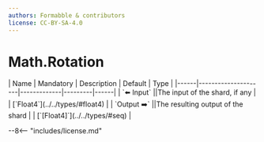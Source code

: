 ```yaml
---
authors: Formabble & contributors
license: CC-BY-SA-4.0
---
```



# Math.Rotation

<div class="sh-parameters" markdown="1">
| Name | Mandatory | Description | Default | Type |
|------|---------------------|-------------|---------|------|
| `⬅️ Input` ||The input of the shard, if any | | [`Float4`](../../types/#float4) |
| `Output ➡️` ||The resulting output of the shard | | [`[Float4]`](../../types/#seq) |

</div>



--8<-- "includes/license.md"

